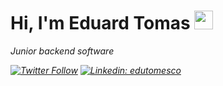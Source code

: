 # Hi, I'm Eduard Tomas <img src="https://raw.githubusercontent.com/MartinHeinz/MartinHeinz/master/wave.gif" width="30px">
<p><em> Junior backend software
  
[![Twitter Follow](https://img.shields.io/twitter/follow/edutomesco?label=Follow)](https://twitter.com/intent/follow?screen_name=edutomesco)
[![Linkedin: edutomesco](https://img.shields.io/badge/-edutomesco-blue?style=flat-square&logo=Linkedin&logoColor=white&link=https://www.linkedin.com/in/edutomesco/)](https://www.linkedin.com/in/edutomesco/)



<!--
**edutomesco/edutomesco** is a ✨ _special_ ✨ repository because its `README.md` (this file) appears on your GitHub profile.

Here are some ideas to get you started:

- 🔭 I’m currently working on ...
- 🌱 I’m currently learning ...
- 👯 I’m looking to collaborate on ...
- 🤔 I’m looking for help with ...
- 💬 Ask me about ...
- 📫 How to reach me: ...
- 😄 Pronouns: ...
- ⚡ Fun fact: ...
-->

